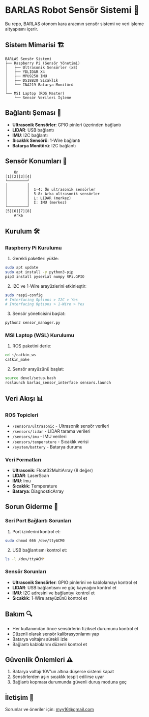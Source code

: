 # BARLAS Robot Sensör Sistemi 🤖

Bu repo, BARLAS otonom kara aracının sensör sistemi ve veri işleme altyapısını içerir.

## Sistem Mimarisi 🏗️

```
BARLAS Sensör Sistemi
├── Raspberry Pi (Sensör Yönetimi)
│   ├── Ultrasonik Sensörler (x8)
│   ├── YDLIDAR X4
│   ├── MPU9250 IMU
│   ├── DS18B20 Sıcaklık
│   └── INA219 Batarya Monitörü
│
└── MSI Laptop (ROS Master)
    └── Sensör Verileri İşleme
```

## Bağlantı Şeması 🔌

- **Ultrasonik Sensörler**: GPIO pinleri üzerinden bağlantı
- **LIDAR**: USB bağlantı
- **IMU**: I2C bağlantı
- **Sıcaklık Sensörü**: 1-Wire bağlantı
- **Batarya Monitörü**: I2C bağlantı

## Sensör Konumları 📍

```
    Ön
[1][2][3][4]  
└─────────┘
│         │
│         │  1-4: Ön ultrasonik sensörler
│         │  5-8: Arka ultrasonik sensörler
│         │  L: LIDAR (merkez)
│         │  I: IMU (merkez)
└─────────┘
[5][6][7][8]
    Arka
```

## Kurulum 🛠️

### Raspberry Pi Kurulumu

1. Gerekli paketleri yükle:
```bash
sudo apt update
sudo apt install -y python3-pip
pip3 install pyserial numpy RPi.GPIO
```

2. I2C ve 1-Wire arayüzlerini etkinleştir:
```bash
sudo raspi-config
# Interfacing Options > I2C > Yes
# Interfacing Options > 1-Wire > Yes
```

3. Sensör yöneticisini başlat:
```bash
python3 sensor_manager.py
```

### MSI Laptop (WSL) Kurulumu

1. ROS paketini derle:
```bash
cd ~/catkin_ws
catkin_make
```

2. Sensör arayüzünü başlat:
```bash
source devel/setup.bash
roslaunch barlas_sensor_interface sensors.launch
```

## Veri Akışı 📊

### ROS Topicleri

- `/sensors/ultrasonic` - Ultrasonik sensör verileri
- `/sensors/lidar` - LIDAR tarama verileri
- `/sensors/imu` - IMU verileri
- `/sensors/temperature` - Sıcaklık verisi
- `/system/battery` - Batarya durumu

### Veri Formatları

- **Ultrasonik**: Float32MultiArray (8 değer)
- **LIDAR**: LaserScan
- **IMU**: Imu
- **Sıcaklık**: Temperature
- **Batarya**: DiagnosticArray

## Sorun Giderme 🔧

### Seri Port Bağlantı Sorunları

1. Port izinlerini kontrol et:
```bash
sudo chmod 666 /dev/ttyACM0
```

2. USB bağlantısını kontrol et:
```bash
ls -l /dev/ttyACM*
```

### Sensör Sorunları

- **Ultrasonik Sensörler**: GPIO pinlerini ve kablolamayı kontrol et
- **LIDAR**: USB bağlantısını ve güç kaynağını kontrol et
- **IMU**: I2C adresini ve bağlantıyı kontrol et
- **Sıcaklık**: 1-Wire arayüzünü kontrol et

## Bakım 🔍

- Her kullanımdan önce sensörlerin fiziksel durumunu kontrol et
- Düzenli olarak sensör kalibrasyonlarını yap
- Batarya voltajını sürekli izle
- Bağlantı kablolarını düzenli kontrol et

## Güvenlik Önlemleri ⚠️

1. Batarya voltajı 10V'un altına düşerse sistemi kapat
2. Sensörlerden aşırı sıcaklık tespit edilirse uyar
3. Bağlantı kopması durumunda güvenli duruş moduna geç

## İletişim 📧

Sorunlar ve öneriler için: myy16@gmail.com
